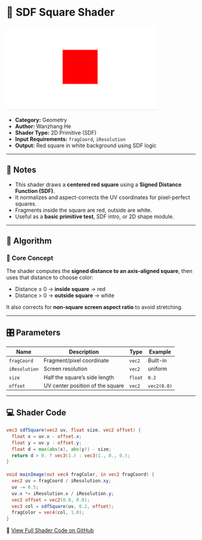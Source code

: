 # 🧩 SDF Square Shader

<img src="../../../../shaders/screenshots/geometry/square.png" alt="Square Shader Output" width="400" height="225">


- **Category:** Geometry
- **Author:** Wanzhang He
- **Shader Type:** 2D Primitive (SDF)  
- **Input Requirements:** `fragCoord`, `iResolution`  
- **Output:** Red square in white background using SDF logic

---

## 📌 Notes

- This shader draws a **centered red square** using a **Signed Distance Function (SDF)**.
- It normalizes and aspect-corrects the UV coordinates for pixel-perfect squares.
- Fragments inside the square are red, outside are white.
- Useful as a **basic primitive test**, SDF intro, or 2D shape module.

---

## 🧠 Algorithm

### 🔷 Core Concept

The shader computes the **signed distance to an axis-aligned square**, then uses that distance to choose color:

- Distance ≤ 0 → **inside square** → red
- Distance > 0 → **outside square** → white

It also corrects for **non-square screen aspect ratio** to avoid stretching.

---

## 🎛️ Parameters

| Name         | Description                          | Type     | Example       |
|--------------|--------------------------------------|----------|----------------|
| `fragCoord`  | Fragment/pixel coordinate            | `vec2`   | Built-in       |
| `iResolution`| Screen resolution                    | `vec2`   | uniform        |
| `size`       | Half the square’s side length        | `float`  | `0.2`          |
| `offset`     | UV center position of the square     | `vec2`   | `vec2(0.0)`    |

---

## 💻 Shader Code

```glsl
vec3 sdfSquare(vec2 uv, float size, vec2 offset) {
  float x = uv.x - offset.x;
  float y = uv.y - offset.y;
  float d = max(abs(x), abs(y)) - size;
  return d > 0. ? vec3(1.) : vec3(1., 0., 0.);
}

void mainImage(out vec4 fragColor, in vec2 fragCoord) {
  vec2 uv = fragCoord / iResolution.xy;
  uv -= 0.5;
  uv.x *= iResolution.x / iResolution.y;
  vec2 offset = vec2(0.0, 0.0);
  vec3 col = sdfSquare(uv, 0.2, offset);
  fragColor = vec4(col, 1.0);
}
```
🔗 [View Full Shader Code on GitHub](https://github.com/friedaxvictoria/procedural_shader_framework/blob/main/shaders/shaders/geometry/Square.glsl)

